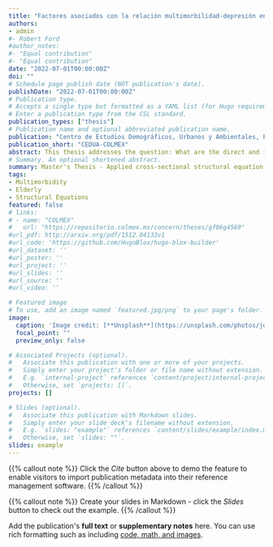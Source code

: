 ```yaml
---
title: "Factores asociados con la relación multimorbilidad-depresión en personas de 60 años y más en México, 2018"
authors:
- admin
#- Robert Ford
#author_notes:
#- "Equal contribution"
#- "Equal contribution"
date: "2022-07-01T00:00:00Z"
doi: ""
# Schedule page publish date (NOT publication's date).
publishDate: "2022-07-01T00:00:00Z"
# Publication type.
# Accepts a single type but formatted as a YAML list (for Hugo requirements).
# Enter a publication type from the CSL standard.
publication_types: ["thesis"]
# Publication name and optional abbreviated publication name.
publication: "Centro de Estudios Demográficos, Urbanos y Ambientales, El Colegio de México"
publication_short: "CEDUA-COLMEX"
abstract: This thesis addresses the question: What are the direct and indirect associations of socioeconomic, behavioral, psychosocial, and health-related factors with the multimorbidity-depression relationship among the Mexican population aged 60 and over in 2018? Using data from the 2018 Mexican Health and Aging Study (ENASEM), two cross-sectional structural equation models were applied. The findings show that the indirect effects of multimorbidity, through health and psychosocial variables (mediators in the multimorbidity-depression relationship), are statistically significant. The research revealed that the association between multimorbidity and depression is stronger when the indirect effects of multimorbidity on depressive symptoms are considered—an aspect not always highlighted in previous studies on this topic.
# Summary. An optional shortened abstract.
summary: Master's Thesis - Applied cross-sectional structural equation models to assess the mediating role of health and psychosocial factors in the multimorbidity-depression relationship among older adults in Mexico.
tags:
- Multimorbidity
- Elderly
- Structural Equations
featured: false
# links:
# - name: "COLMEX"
#   url: "https://repositorio.colmex.mx/concern/theses/gf06g4569"
#url_pdf: http://arxiv.org/pdf/1512.04133v1
#url_code: 'https://github.com/HugoBlox/hugo-blox-builder'
#url_dataset: ''
#url_poster: ''
#url_project: ''
#url_slides: ''
#url_source: ''
#url_video: ''

# Featured image
# To use, add an image named `featured.jpg/png` to your page's folder. 
image:
  caption: 'Image credit: [**Unsplash**](https://unsplash.com/photos/jdD8gXaTZsc)'
  focal_point: ""
  preview_only: false

# Associated Projects (optional).
#   Associate this publication with one or more of your projects.
#   Simply enter your project's folder or file name without extension.
#   E.g. `internal-project` references `content/project/internal-project/index.md`.
#   Otherwise, set `projects: []`.
projects: []

# Slides (optional).
#   Associate this publication with Markdown slides.
#   Simply enter your slide deck's filename without extension.
#   E.g. `slides: "example"` references `content/slides/example/index.md`.
#   Otherwise, set `slides: ""`.
slides: example
---
```


{{% callout note %}}
Click the *Cite* button above to demo the feature to enable visitors to import publication metadata into their reference management software.
{{% /callout %}}

{{% callout note %}}
Create your slides in Markdown - click the *Slides* button to check out the example.
{{% /callout %}}

Add the publication's **full text** or **supplementary notes** here. You can use rich formatting such as including [code, math, and images](https://docs.hugoblox.com/content/writing-markdown-latex/).

